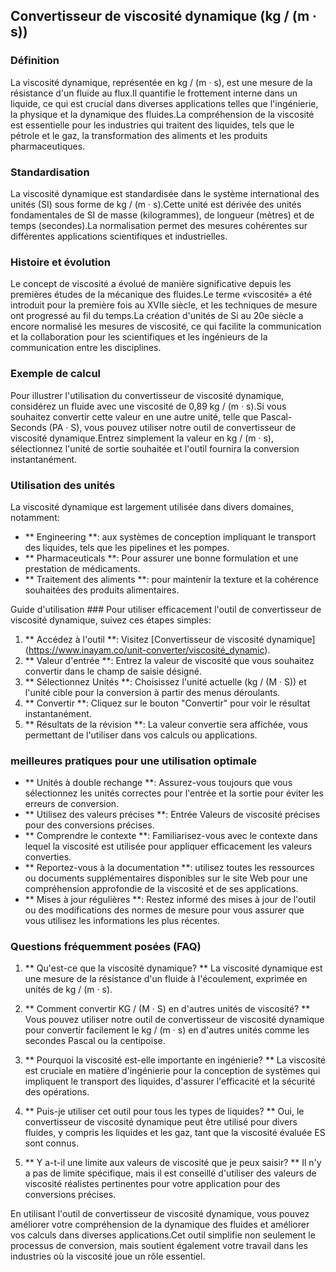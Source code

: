 ## Convertisseur de viscosité dynamique (kg / (m · s))

### Définition
La viscosité dynamique, représentée en kg / (m · s), est une mesure de la résistance d'un fluide au flux.Il quantifie le frottement interne dans un liquide, ce qui est crucial dans diverses applications telles que l'ingénierie, la physique et la dynamique des fluides.La compréhension de la viscosité est essentielle pour les industries qui traitent des liquides, tels que le pétrole et le gaz, la transformation des aliments et les produits pharmaceutiques.

### Standardisation
La viscosité dynamique est standardisée dans le système international des unités (SI) sous forme de kg / (m · s).Cette unité est dérivée des unités fondamentales de SI de masse (kilogrammes), de longueur (mètres) et de temps (secondes).La normalisation permet des mesures cohérentes sur différentes applications scientifiques et industrielles.

### Histoire et évolution
Le concept de viscosité a évolué de manière significative depuis les premières études de la mécanique des fluides.Le terme «viscosité» a été introduit pour la première fois au XVIIe siècle, et les techniques de mesure ont progressé au fil du temps.La création d'unités de Si au 20e siècle a encore normalisé les mesures de viscosité, ce qui facilite la communication et la collaboration pour les scientifiques et les ingénieurs de la communication entre les disciplines.

### Exemple de calcul
Pour illustrer l'utilisation du convertisseur de viscosité dynamique, considérez un fluide avec une viscosité de 0,89 kg / (m · s).Si vous souhaitez convertir cette valeur en une autre unité, telle que Pascal-Seconds (PA · S), vous pouvez utiliser notre outil de convertisseur de viscosité dynamique.Entrez simplement la valeur en kg / (m · s), sélectionnez l'unité de sortie souhaitée et l'outil fournira la conversion instantanément.

### Utilisation des unités
La viscosité dynamique est largement utilisée dans divers domaines, notamment:
- ** Engineering **: aux systèmes de conception impliquant le transport des liquides, tels que les pipelines et les pompes.
- ** Pharmaceuticals **: Pour assurer une bonne formulation et une prestation de médicaments.
- ** Traitement des aliments **: pour maintenir la texture et la cohérence souhaitées des produits alimentaires.

Guide d'utilisation ###
Pour utiliser efficacement l'outil de convertisseur de viscosité dynamique, suivez ces étapes simples:
1. ** Accédez à l'outil **: Visitez [Convertisseur de viscosité dynamique] (https://www.inayam.co/unit-converter/viscosité_dynamic).
2. ** Valeur d'entrée **: Entrez la valeur de viscosité que vous souhaitez convertir dans le champ de saisie désigné.
3. ** Sélectionnez Unités **: Choisissez l'unité actuelle (kg / (M · S)) et l'unité cible pour la conversion à partir des menus déroulants.
4. ** Convertir **: Cliquez sur le bouton "Convertir" pour voir le résultat instantanément.
5. ** Résultats de la révision **: La valeur convertie sera affichée, vous permettant de l'utiliser dans vos calculs ou applications.

### meilleures pratiques pour une utilisation optimale
- ** Unités à double rechange **: Assurez-vous toujours que vous sélectionnez les unités correctes pour l'entrée et la sortie pour éviter les erreurs de conversion.
- ** Utilisez des valeurs précises **: Entrée Valeurs de viscosité précises pour des conversions précises.
- ** Comprendre le contexte **: Familiarisez-vous avec le contexte dans lequel la viscosité est utilisée pour appliquer efficacement les valeurs converties.
- ** Reportez-vous à la documentation **: utilisez toutes les ressources ou documents supplémentaires disponibles sur le site Web pour une compréhension approfondie de la viscosité et de ses applications.
- ** Mises à jour régulières **: Restez informé des mises à jour de l'outil ou des modifications des normes de mesure pour vous assurer que vous utilisez les informations les plus récentes.

### Questions fréquemment posées (FAQ)

1. ** Qu'est-ce que la viscosité dynamique? **
La viscosité dynamique est une mesure de la résistance d'un fluide à l'écoulement, exprimée en unités de kg / (m · s).

2. ** Comment convertir KG / (M · S) en d'autres unités de viscosité? **
Vous pouvez utiliser notre outil de convertisseur de viscosité dynamique pour convertir facilement le kg / (m · s) en d'autres unités comme les secondes Pascal ou la centipoise.

3. ** Pourquoi la viscosité est-elle importante en ingénierie? **
La viscosité est cruciale en matière d'ingénierie pour la conception de systèmes qui impliquent le transport des liquides, d'assurer l'efficacité et la sécurité des opérations.

4. ** Puis-je utiliser cet outil pour tous les types de liquides? **
Oui, le convertisseur de viscosité dynamique peut être utilisé pour divers fluides, y compris les liquides et les gaz, tant que la viscosité évaluée ES sont connus.

5. ** Y a-t-il une limite aux valeurs de viscosité que je peux saisir? **
Il n'y a pas de limite spécifique, mais il est conseillé d'utiliser des valeurs de viscosité réalistes pertinentes pour votre application pour des conversions précises.

En utilisant l'outil de convertisseur de viscosité dynamique, vous pouvez améliorer votre compréhension de la dynamique des fluides et améliorer vos calculs dans diverses applications.Cet outil simplifie non seulement le processus de conversion, mais soutient également votre travail dans les industries où la viscosité joue un rôle essentiel.